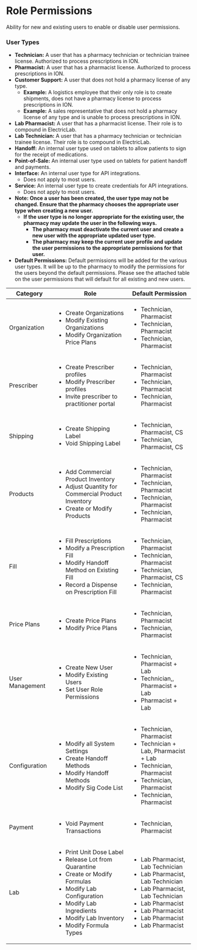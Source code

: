 # Role Permissions

Ability for new and existing users to enable or disable user permissions.

### User Types

* **Technician:**  A user that has a pharmacy technician or technician trainee license. Authorized to process prescriptions in ION.
* **Pharmacist:**  A user that has a pharmacist license. Authorized to process prescriptions in ION.
* **Customer Support:**  A user that does not hold a pharmacy license of any type.
  * **Example:**  A logistics employee that their only role is to create shipments, does not have a pharmacy license to process prescriptions in ION.
  * **Example:**  A sales representative that does not hold a pharmacy license of any type and is unable to process prescriptions in ION.
* **Lab Pharmacist:**  A user that has a pharmacist license. Their role is to compound in ElectricLab.
* **Lab Technician:**  A user that has a pharmacy technician or technician trainee license. Their role is to compound in ElectricLab.
* **Handoff:**  An internal user type used on tablets to allow patients to sign for the receipt of medications.
* **Point-of-Sale:**  An internal user type used on tablets for patient handoff and payments.
* **Interface:**  An internal user type for API integrations.
  * Does not apply to most users.
* **Service:**  An internal user type to create credentials for API integrations.
  * Does not apply to most users.
* **Note: Once a user has been created, the user type may not be changed. Ensure that the pharmacy chooses the appropriate user type when creating a new user.**
  * **If the user type is no longer appropriate for the existing user, the pharmacy may update the user in the following ways.**
    * &#x20;**The pharmacy must deactivate the current user and create a new user with the appropriate updated user type.**
    * **The pharmacy may keep the current user profile and update the user permissions to the appropriate permissions for that user.** &#x20;
* **Default Permissions:** Default permissions will be added for the various user types. It will be up to the pharmacy to modify the permissions for the users beyond the default permissions. Please see the attached table on the user permissions that will default for all existing and new users.

| Category        | Role                                                                                                                                                                                                                                    | Default Permission                                                                                                                                                                                                         |
| --------------- | --------------------------------------------------------------------------------------------------------------------------------------------------------------------------------------------------------------------------------------- | -------------------------------------------------------------------------------------------------------------------------------------------------------------------------------------------------------------------------- |
| Organization    | <ul><li>Create Organizations</li><li>Modify Existing Organizations</li><li>Modify Organization Price Plans</li></ul>                                                                                                                    | <ul><li>Technician, Pharmacist</li><li>Technician, Pharmacist</li><li>Technician, Pharmacist</li></ul>                                                                                                                     |
| Prescriber      | <ul><li>Create Prescriber profiles</li><li>Modify Prescriber profiles</li><li>Invite prescriber to practitioner portal</li></ul>                                                                                                        | <ul><li>Technician, Pharmacist</li><li>Technician, Pharmacist</li><li>Technician, Pharmacist</li></ul>                                                                                                                     |
| Shipping        | <ul><li>Create Shipping Label</li><li>Void Shipping Label</li></ul>                                                                                                                                                                     | <ul><li>Technician, Pharmacist, CS</li><li>Technician, Pharmacist, CS</li></ul>                                                                                                                                            |
| Products        | <ul><li>Add Commercial Product Inventory</li><li>Adjust Quantity for Commercial Product Inventory</li><li>Create or Modify Products</li></ul>                                                                                           | <ul><li>Technician, Pharmacist</li><li>Technician, Pharmacist</li><li>Technician, Pharmacist</li><li>Technician, Pharmacist</li></ul>                                                                                      |
| Fill            | <ul><li>Fill Prescriptions</li><li>Modify a Prescription Fill</li><li>Modify Handoff Method on Existing Fill</li><li>Record a Dispense on Prescription Fill</li></ul>                                                                   | <ul><li>Technician, Pharmacist</li><li>Technician, Pharmacist</li><li>Technician, Pharmacist, CS</li><li>Technician, Pharmacist</li></ul>                                                                                  |
| Price Plans     | <ul><li>Create Price Plans</li><li>Modify Price Plans</li></ul>                                                                                                                                                                         | <ul><li>Technician, Pharmacist</li><li>Technician, Pharmacist</li></ul>                                                                                                                                                    |
| User Management | <ul><li>Create New User</li><li>Modify Existing Users</li><li>Set User Role Permissions</li></ul>                                                                                                                                       | <ul><li>Technician, Pharmacist + Lab        </li><li>Technician,, Pharmacist + Lab</li><li>Pharmacist + Lab</li></ul>                                                                                                      |
| Configuration   | <p></p><ul><li>Modify all System Settings</li><li>Create Handoff Methods</li><li>Modify Handoff Methods</li><li>Modify Sig Code List</li></ul>                                                                                          | <ul><li>Technician, Pharmacist</li><li>Technician + Lab, Pharmacist + Lab</li><li>Technician, Pharmacist</li><li>Technician, Pharmacist</li><li>Technician, Pharmacist</li></ul>                                           |
| Payment         | <ul><li>Void Payment Transactions</li></ul>                                                                                                                                                                                             | <ul><li>Technician, Pharmacist</li></ul>                                                                                                                                                                                   |
| Lab             | <ul><li>Print Unit Dose Label</li><li>Release Lot from Quarantine</li><li>Create or Modify Formulas</li><li>Modify Lab Configuration</li><li>Modify Lab Ingredients</li><li>Modify Lab Inventory</li><li>Modify Formula Types</li></ul> | <ul><li>Lab Pharmacist, Lab Technician</li><li>Lab Pharmacist, Lab Technician</li><li>Lab Pharmacist, Lab Technician</li><li>Lab Pharmacist</li><li>Lab Pharmacist</li><li>Lab Pharmacist</li><li>Lab Pharmacist</li></ul> |
